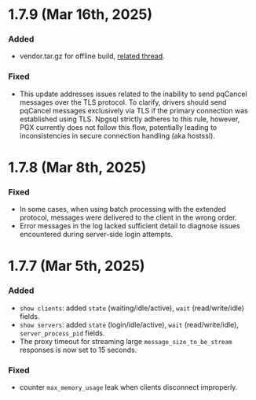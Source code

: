 # 1.7.9 (Mar 16th, 2025)

### Added

- vendor.tar.gz for offline build, [related thread](https://www.postgresql.org/message-id/flat/CAMp%2BueYqZNwA5SnZV3-iPOyrmQwnwabyMNMOsu-Rq0sLAa2b0g%40mail.gmail.com).

### Fixed

- This update addresses issues related to the inability to send pqCancel messages over the TLS protocol. 
To clarify, drivers should send pqCancel messages exclusively via TLS if the primary connection was established using TLS.
Npgsql strictly adheres to this rule, however, PGX currently does not follow this flow, potentially leading to inconsistencies in secure connection handling (aka hostssl).


# 1.7.8 (Mar 8th, 2025)

### Fixed

- In some cases, when using batch processing with the extended protocol, messages were delivered to the client in the wrong order.
- Error messages in the log lacked sufficient detail to diagnose issues encountered during server-side login attempts.

# 1.7.7 (Mar 5th, 2025)

### Added

- `show clients`: added `state` (waiting/idle/active), `wait` (read/write/idle) fields.
- `show servers`: added `state` (login/idle/active), `wait` (read/write/idle), `server_process_pid` fields.
- The proxy timeout for streaming large `message_size_to_be_stream` responses is now set to 15 seconds.

### Fixed

- counter `max_memory_usage` leak when clients disconnect improperly.
